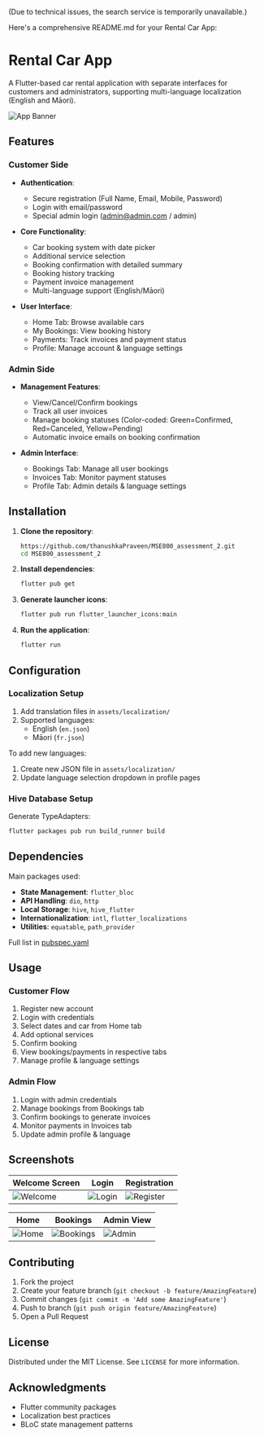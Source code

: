 (Due to technical issues, the search service is temporarily unavailable.)

Here's a comprehensive README.md for your Rental Car App:

# Rental Car App

A Flutter-based car rental application with separate interfaces for customers and administrators, supporting multi-language localization (English and Māori).

![App Banner](assets/bg_image.png)

## Features

### Customer Side
- **Authentication**:
  - Secure registration (Full Name, Email, Mobile, Password)
  - Login with email/password
  - Special admin login (admin@admin.com / admin)

- **Core Functionality**:
  - Car booking system with date picker
  - Additional service selection
  - Booking confirmation with detailed summary
  - Booking history tracking
  - Payment invoice management
  - Multi-language support (English/Māori)

- **User Interface**:
  - Home Tab: Browse available cars
  - My Bookings: View booking history
  - Payments: Track invoices and payment status
  - Profile: Manage account & language settings

### Admin Side
- **Management Features**:
  - View/Cancel/Confirm bookings
  - Track all user invoices
  - Manage booking statuses (Color-coded: Green=Confirmed, Red=Canceled, Yellow=Pending)
  - Automatic invoice emails on booking confirmation

- **Admin Interface**:
  - Bookings Tab: Manage all user bookings
  - Invoices Tab: Monitor payment statuses
  - Profile Tab: Admin details & language settings

## Installation

1. **Clone the repository**:
   ```bash
   https://github.com/thanushkaPraveen/MSE800_assessment_2.git
   cd MSE800_assessment_2
   ```

2. **Install dependencies**:
   ```bash
   flutter pub get
   ```

3. **Generate launcher icons**:
   ```bash
   flutter pub run flutter_launcher_icons:main
   ```

4. **Run the application**:
   ```bash
   flutter run
   ```

## Configuration

### Localization Setup
1. Add translation files in `assets/localization/`
2. Supported languages:
    - English (`en.json`)
    - Māori (`fr.json`)

To add new languages:
1. Create new JSON file in `assets/localization/`
2. Update language selection dropdown in profile pages

### Hive Database Setup
Generate TypeAdapters:
```bash
flutter packages pub run build_runner build
```

## Dependencies

Main packages used:
- **State Management**: `flutter_bloc`
- **API Handling**: `dio`, `http`
- **Local Storage**: `hive`, `hive_flutter`
- **Internationalization**: `intl`, `flutter_localizations`
- **Utilities**: `equatable`, `path_provider`

Full list in [pubspec.yaml](pubspec.yaml)

## Usage

### Customer Flow
1. Register new account
2. Login with credentials
3. Select dates and car from Home tab
4. Add optional services
5. Confirm booking
6. View bookings/payments in respective tabs
7. Manage profile & language settings

### Admin Flow
1. Login with admin credentials
2. Manage bookings from Bookings tab
3. Confirm bookings to generate invoices
4. Monitor payments in Invoices tab
5. Update admin profile & language

## Screenshots

| Welcome Screen | Login | Registration |
|----------------|-------|--------------|
| ![Welcome](screenshots/welcome.png) | ![Login](screenshots/login.png) | ![Register](screenshots/register.png) |

| Home | Bookings | Admin View |
|------|----------|------------|
| ![Home](screenshots/home.png) | ![Bookings](screenshots/bookings.png) | ![Admin](screenshots/admin.png) |

## Contributing

1. Fork the project
2. Create your feature branch (`git checkout -b feature/AmazingFeature`)
3. Commit changes (`git commit -m 'Add some AmazingFeature'`)
4. Push to branch (`git push origin feature/AmazingFeature`)
5. Open a Pull Request

## License

Distributed under the MIT License. See `LICENSE` for more information.

## Acknowledgments

- Flutter community packages
- Localization best practices
- BLoC state management patterns
```